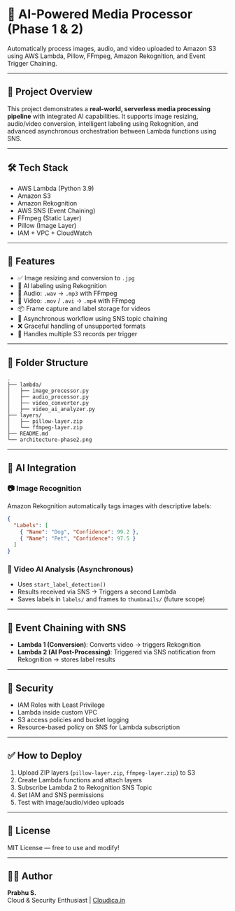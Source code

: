 # 🤖 AI-Powered Media Processor (Phase 1 & 2)

Automatically process images, audio, and video uploaded to Amazon S3 using AWS Lambda, Pillow, FFmpeg, Amazon Rekognition, and Event Trigger Chaining.

---

## 📌 Project Overview

This project demonstrates a **real-world, serverless media processing pipeline** with integrated AI capabilities. It supports image resizing, audio/video conversion, intelligent labeling using Rekognition, and advanced asynchronous orchestration between Lambda functions using SNS.

---

## 🛠️ Tech Stack

- AWS Lambda (Python 3.9)
- Amazon S3
- Amazon Rekognition
- AWS SNS (Event Chaining)
- FFmpeg (Static Layer)
- Pillow (Image Layer)
- IAM + VPC + CloudWatch

---

## 🚀 Features

- ✅ Image resizing and conversion to `.jpg`
- 🧠 AI labeling using Rekognition
- 🎵 Audio: `.wav` → `.mp3` with FFmpeg
- 🎥 Video: `.mov` / `.avi` → `.mp4` with FFmpeg
- 📦 Frame capture and label storage for videos
- 🔁 Asynchronous workflow using SNS topic chaining
- ❌ Graceful handling of unsupported formats
- 🔁 Handles multiple S3 records per trigger

---

## 📂 Folder Structure

```
.
├── lambda/
│   ├── image_processor.py
│   ├── audio_processor.py
│   ├── video_converter.py
│   ├── video_ai_analyzer.py
├── layers/
│   ├── pillow-layer.zip
│   └── ffmpeg-layer.zip
├── README.md
└── architecture-phase2.png
```

---

## 🧠 AI Integration

### 📷 Image Recognition

Amazon Rekognition automatically tags images with descriptive labels:

```json
{
  "Labels": [
    { "Name": "Dog", "Confidence": 99.2 },
    { "Name": "Pet", "Confidence": 97.5 }
  ]
}
```

### 🎥 Video AI Analysis (Asynchronous)

- Uses `start_label_detection()`
- Results received via SNS → Triggers a second Lambda
- Saves labels in `labels/` and frames to `thumbnails/` (future scope)

---

## 🔄 Event Chaining with SNS

- **Lambda 1 (Conversion)**: Converts video → triggers Rekognition
- **Lambda 2 (AI Post-Processing)**: Triggered via SNS notification from Rekognition → stores label results

---

## 🔐 Security

- IAM Roles with Least Privilege
- Lambda inside custom VPC
- S3 access policies and bucket logging
- Resource-based policy on SNS for Lambda subscription

---

## ✅ How to Deploy

1. Upload ZIP layers (`pillow-layer.zip`, `ffmpeg-layer.zip`) to S3
2. Create Lambda functions and attach layers
3. Subscribe Lambda 2 to Rekognition SNS Topic
4. Set IAM and SNS permissions
5. Test with image/audio/video uploads

---

## 📄 License

MIT License — free to use and modify!

---

## 🙋‍♂️ Author

**Prabhu S.**\
Cloud & Security Enthusiast | [Cloudica.in](https://cloudica.in)

